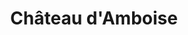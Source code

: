 ---
guid: "13f580ff24b5"
title: "Château d'Amboise"
latlng: "47.413355, 0.987014"
youtubeId: "PRnOiJLwNiE" 
---